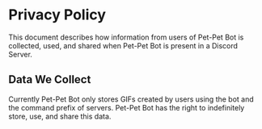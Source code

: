 # Privacy Policy
This document describes how information from users of Pet-Pet Bot is collected, used, and shared when Pet-Pet Bot is present in a Discord Server.

## Data We Collect
Currently Pet-Pet Bot only stores GIFs created by users using the bot and the command prefix of servers.
Pet-Pet Bot has the right to indefinitely store, use, and share this data.

